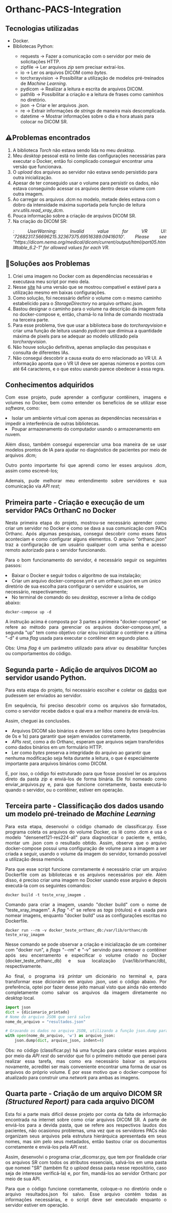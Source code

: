 <h1> Orthanc-PACS-Integration </h1>

<h2> Tecnologias utilizadas </h2>
<ul>
  <li> Docker.</li>
  <li> Bibliotecas Python:</li> 
  <ul> 
    <li> requests &#8594; Fazer a comunicação com o servidor por meio de solicitações HTTP.</li> 
    <li> zipfile &#8594; Ler arquivos <i>zip</i> sem precisar extraí-los.</li>
    <li> io &#8594; Ler os arquivos DICOM como <i>bytes</i>.</li>
    <li> torchxrayvision &#8594; Possibilitar a utilização de modelos pré-treinados de <i> Machine Learning</i>.</li>
    <li> pydicom &#8594; Realizar a leitura e escrita de arquivos DICOM.</li>
    <li> pathlib &#8594; Possibilitar a criação e a leitura de frases como caminhos no diretório.</li>
    <li> json &#8594; Criar e ler arquivos .json.</li>
    <li> re &#8594; Extrair informações de <i>strings</i> de maneira mais descomplicada.</li>
    <li> datetime &#8594; Mostrar informações sobre o dia e hora atuais para colocar no DICOM SR.</li>
  </ul>
</ul> 

<h2> ⚠️Problemas encontrados </h2>
<ol> 
  <li> A biblioteca <i>Torch</i> não estava sendo lida no meu <i>desktop</i>.</li>
  <li> Meu <i>desktop</i> pessoal está no limite das configurações necessárias para executar o Docker, então foi complicado conseguir encontrar uma versão que funcionava.</li>
  <li> O <i>upload</i> dos arquivos ao servidor não estava sendo persistido para outra inicialização.</li>
  <li> Apesar de ter conseguido usar o volume para persistir os dados, não estava conseguindo acessar os arquivos dentro desse volume com outra imagem.</li>
  <li> Ao carregar os arquivos .dcm no modelo, metade deles estava com o dobro da intensidade máxima suportada pela função de leitura <i>xrv.utils.read_xray_dcm</i>.</li>
  <li> Pouca informação sobre a criação de arquivos DICOM SR.</li>
  <li> Na criação do DICOM SR:</li>
   <p align=justify> <i>: UserWarning: Invalid value for VR UI: '72682317.56696215.32367375.69516389.09416010'. Please see "https://dicom.nema.org/medical/dicom/current/output/html/part05.html#table_6.2-1" for allowed values for each VR.</i> </p>
</ol>

<h2> 🔧Soluções aos Problemas </h2>
<ol> 
  <li> Criei uma imagem no Docker com as dependências necessárias e executava meu script por meio dela.</li>
  <li> Nesse <a href="https://docs.docker.com/desktop/install/windows-install/">site</a> há uma versão que se mostrou compatível e estável para a utilização mesmo em baixas configurações.</li>
  <li> Como solução, foi necessário definir o volume com o mesmo caminho estabelicido para o <i>StorageDirectory</i> no arquivo orthanc.json.</li>
  <li> Bastou designar o caminho para o volume na descrição da imagem feita no docker-compose e, então, chamá-lo na linha de comando mostrada na terceira parte.</li>
  <li> Para esse problema, tive que usar a biblioteca base do <i>torchxrayvision</i> e criar uma função de leitura usando <i>pydicom</i> que diminua a quantidade máxima de pixels para se adequar ao modelo utilizado pela <i>torchxrayvision</i>.</li>
  <li>Não houve solução definitiva, apenas ampliação das pesquisas e consulta de diferentes IAs.</li>
   <li>Não consegui descobrir a causa exata do erro relacionado ao VR UI. A informação aponta que o VR UI deve ser apenas números e pontos com até 64 caracteres, e o que estou usando parece obedecer à essa regra.</li>
</ol>

<h2> Conhecimentos adquiridos </h2>

<p align=justify> Com esse projeto, pude aprender a configurar contêiners, imagens e volumes no Docker, bem como entender os benefícios de se utilizar esse <i>software</i>, como:
  <li> Isolar um ambiente virtual com apenas as dependências necessárias e impedir a interferência de outras bibliotecas.</li>
  <li> Poupar armazenamento do computador usando o armazenamento em nuvem.</li>
 <p align=justify> Além disso, também consegui experenciar uma boa maneira de se usar modelos prontos de IA para ajudar no diagnóstico de pacientes por meio de arquivos .dcm; </p>
  
  <p align=justify>Outro ponto importante foi que aprendi como ler esses arquivos .dcm, assim como escrevê-los; </p>
  
  <p align=justify>Ademais, pude melhorar meu entendimento sobre servidores e sua comunicação via <i>API rest</i>; </p>
</p>

<h2> Primeira parte - Criação e execução de um servidor PACs OrthanC no Docker </h2>

<p align=justify> Nesta primeira etapa do projeto, mostrou-se necessário aprender como criar um servidor no Docker e como se dava a sua comunicação com PACs Orthanc. Após algumas pesquisas, consegui descobrir como esses fatos aconteciam e como configurar alguns elementos. O arquivo "orthanc.json" traz a configuração de um usuário qualquer com uma senha e acesso remoto autorizado para o servidor funcionando.</p>

<p align=justify> Para o bom funcionamento do servidor, é necessário seguir os seguintes passos:</p>
<li> Baixar o Docker e seguir todos o algoritmo de sua instalação;</li>

<li> Criar um arquivo docker-compose.yml e um orthanc.json em um único diretório de sua escolha para configurar o servidor e usuários, se necessário, respectivamente;</li>

<li> No terminal de comando do seu <i>desktop</i>, escrever a linha de código abaixo:</li>

```
docker-compose up -d
```
<p align=justify> A instrução acima é composta por 3 partes a primeira "docker-compose" se refere ao método para gerenciar os arquivos docker-compose.yml, a segunda "up" tem como objetivo criar e/ou inicializar o contêiner e a última "-d" é uma <i> flag </i> usada para executar o contêiner em segundo plano. </p>

<p align=justify> Obs: Uma <i> flag </i> é um parâmetro utilizado para ativar ou desabilitar funções ou comportamentos do código.</p>

<h2> Segunda parte - Adição de arquivos DICOM ao servidor usando Python. </h2>

<p align=justify>Para esta etapa do projeto, foi necessário escolher e coletar os <a href="https://drive.google.com/file/d/1Decc3rX_5oxF-4VvQxtWVqkV91O_Auf9/view">dados</a> que pudessem ser enviados ao servidor.</p>
<p align=justify> Em sequência, foi preciso descobrir como os arquivos são formatados, como o servidor recebe dados e qual era a melhor maneira de enviá-los.</p>
<p align=justify> Assim, cheguei às conclusões.</p>
<li> Arquivos DICOM são binários e devem ser lidos como <i>bytes</i> (sequências de 0s e 1s) para garantir que sejam enviados corretamente.</li>
<li> <i>APIs rest</i>, como a do Orthanc, esperam que arquivos sejam transferidos como dados binários em um formulário HTTP.</li>
<li> Ler como <i>bytes</i> preserva a integridade do arquivo ao garantir que nenhuma modificação seja feita durante a leitura, o que é especialmente importante para arquivos binários como DICOM.</li>

<p align=justify> E, por isso, o código foi estruturado para que fosse possível ler os arquivos direto da pasta <i>zip</i> e enviá-los de forma binária. Ele foi nomeado como enviar_arquivos.py e, para que funcione corretamente, basta executá-lo quando o servidor, ou o contêiner, estiver em operação.</p>

<h2> Terceira parte - Classificação dos dados usando um modelo pré-treinado de <i>Machine Learning</i> </h2>

<p align=justify> Para esta etapa, desenvolvi o código chamado de classificar.py. Esse programa coleta os arquivos do volume Docker, os lê como .dcm e usa o modelo "densenet121-res224-all" para diagnosticar o paciente e, então, montar um .json com o resultado obtido. Assim, observe que o arquivo docker-compose possui uma configuração de volume para a imagem a ser criada a seguir, usando o volume da imagem do servidor, tornando possível a utilização dessa memória.</p>

<p align=justify> Para que esse script funcione corretamente é necessário criar um arquivo Dockerfile com as bibliotecas e os arquivos necessários por ele. Além disso, é preciso criar uma imagem no Docker usando esse arquivo e depois executá-la com os seguintes comandos:</p>

```
docker build -t teste_xray_imagem .
```
<p align=justify>Comando para criar a imagem, usando "docker build" com o nome de "teste_xray_imagem". A <i>flag</i> "-t" se refere as <i>tags</i> (rótulos) e é usada para nomear imagens, enquanto "docker build" usa as configurações escritas no Dockerfile.</p>

```
docker run --rm -v docker_teste_orthanc_db:/var/lib/orthanc/db  teste_xray_imagem
```
<p align=justify> Nesse comando se pode observar a criação e inicialização de um conteiner com "docker run", a <i>flags</i> "--rm" e "-v" servindo para remover o contêiner após seu encerramento e especificar o volume criado no Docker (docker_teste_orthanc_db) e sua localização (/var/lib/orthanc/db), respectivamente.</p> 

<p align=justify> Ao final, o programa irá <i>printar</i> um dicionário no terminal e, para transformar esse dicionário em arquivo .json, usei o código abaixo. Por preferência, optei por fazer desse jeito manual visto que ainda não entendo completamente como salvar os arquivos da imagem diretamente no <i>desktop</i> local.</p>

```python
import json
dict = {dicionario_printado}
# Nome do arquivo JSON que será salvo
nome_do_arquivo = "resultados.json"

# Gravando os dados no arquivo JSON, utilizando a função json.dump para salvar o dicionário no formato correto.
with open(nome_do_arquivo, 'w') as arquivo_json:
    json.dump(dict, arquivo_json, indent=4)
```
  
<p align=justify> Obs: no código (classificar.py) há uma função para coletar esses arquivos por meio da <i>API rest</i> do servidor que foi o primeiro método que pensei para realizar essa tarefa, mas como era necessário baixar os arquivos novamente, acreditei ser mais conveniente encontrar uma forma de usar os arquivos do próprio volume. É por esse motivo que o docker-compose foi atualizado para construir uma <i>network</i> para ambas as imagens.</p>

<h2> Quarta parte - Criação de um arquivo DICOM SR <i> (Structured Report) </i> para cada arquivo DICOM </h2>

<p align=justify> Esta foi a parte mais difícil desse projeto por conta da falta de informação encontrada na internet sobre como criar arquivos DICOM SR. A parte de enviá-los para a devida pasta, que se refere aos respectivos laudos dos pacientes, não ocasionou problemas, uma vez que os servidores PACs não organizam seus arquivos pela estrutura hierárquica apresentada em seus nomes, mas sim pelo seus metadados, então bastou criar os documentos corretamente e enviá-los pela <i>API rest</i>.</p>

<p align=justify> Assim, desenvolvi o programa criar_dicomsr.py, que tem por finalidade criar os arquivos SR com todos os atributos essenciais, salvá-los em uma pasta que nomeei "SR" (também fiz o <i>upload</i> dessa pasta nesse repositório, caso seja de interesse verificá-la) e, por fim, mandá-los ao servidor Orthanc por meio de sua API. </p>

<p align=justify> Para que o código funcione corretamente, coloque-o no diretório onde o arquivo resultados.json foi salvo. Esse arquivo contém todas as informações necessárias, e o script deve ser executado enquanto o servidor estiver em operação.</p>
